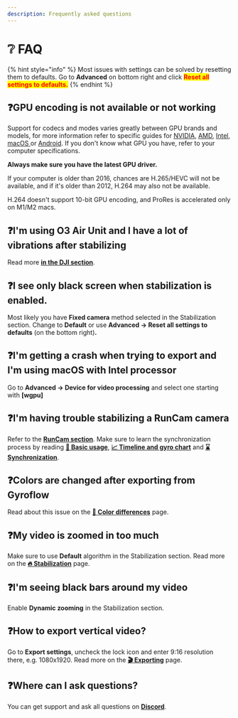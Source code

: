 ```yaml
---
description: Frequently asked questions
---
```


# ❔ FAQ

{% hint style="info" %}
Most issues with settings can be solved by resetting them to defaults. Go to **Advanced** on bottom right and click <mark style="color:red;">**Reset all settings to defaults.**</mark>
{% endhint %}

## ❓GPU encoding is not available or not working

Support for codecs and modes varies greatly between GPU brands and models, for more information refer to specific guides for [NVIDIA](../hardware-acceleration/nvidia.md), [AMD](../hardware-acceleration/amd.md), [Intel](../hardware-acceleration/intel.md), [macOS ](../hardware-acceleration/apple-macos.md)or [Android](../hardware-acceleration/android.md). If you don't know what GPU you have, refer to your computer specifications.

**Always make sure you have the latest GPU driver.**

If your computer is older than 2016, chances are H.265/HEVC will not be available, and if it's older than 2012, H.264 may also not be available.

H.264 doesn't support 10-bit GPU encoding, and ProRes is accelerated only on M1/M2 macs.

## ❓I'm using O3 Air Unit and I have a lot of vibrations after stabilizing

Read more [**in the DJI section**](supported-cameras/dji.md#dji-o3-air-unit-vibration-issues).

## ❓I see only black screen when stabilization is enabled.

Most likely you have **Fixed camera** method selected in the Stabilization section. Change to **Default** or use **Advanced -> Reset all settings to defaults** (on the bottom right)**.**

## ❓I'm getting a crash when trying to export and I'm using macOS with Intel processor

Go to **Advanced -> Device for video processing** and select one starting with **\[wgpu]**

## ❓**I'm having trouble stabilizing a RunCam camera**

Refer to the [**RunCam section**](supported-cameras/runcam.md). Make sure to learn the synchronization process by reading [**🔧 Basic usage**](basic-usage/), [**📈 Timeline and gyro chart**](basic-usage/timeline-and-gyro-chart.md) and [**⌛ Synchronization**](basic-usage/synchronization.md).

## ❓Colors are changed after exporting from Gyroflow

Read about this issue on the [**🎨 Color differences**](../advanced-usage/color-differences.md) page.

## ❓My video is zoomed in too much

Make sure to use **Default** algorithm in the Stabilization section. Read more on the [**🔥 Stabilization**](basic-usage/stabilization.md) page.

## ❓I'm seeing black bars around my video

Enable **Dynamic zooming** in the Stabilization section.

## ❓How to export vertical video?

Go to **Export settings**, uncheck the lock icon and enter 9:16 resolution there, e.g. 1080x1920. Read more on the [**🎬 Exporting**](basic-usage/exporting.md#output-size) page.

## ❓Where can I ask questions?

You can get support and ask all questions on [**Discord**](https://discord.com/invite/BBJ2UVAr2D).

